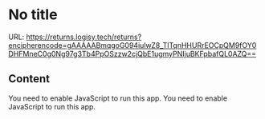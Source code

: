 # No title

URL: https://returns.logisy.tech/returns?encipherencode=gAAAAABmqgoG094iulwZ8_TlTqnHHURrEOCpQM9fOY0DHFMneC0g0Ng97g3Tb4PpOSzzw2cjQbE1ugmyPNIjuBKFpbafQL0AZQ==

## Content

You need to enable JavaScript to run this app.
You need to enable JavaScript to run this app.